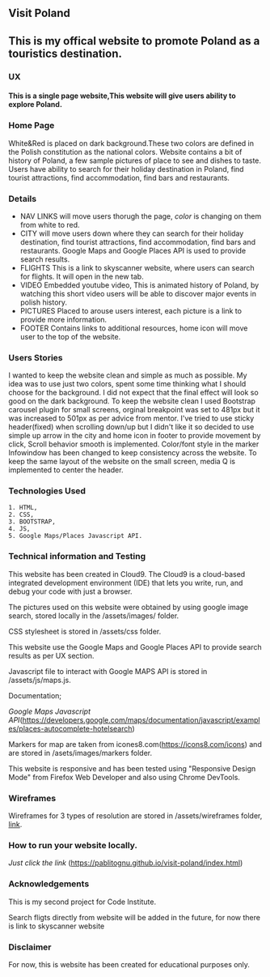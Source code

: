## Visit Poland

## This is my offical website to promote Poland as a touristics destination. ##


### UX

#### This is a single page website,This website will give users ability to explore Poland.



### Home Page 

White&Red is placed on dark background.These two colors are defined in the Polish constitution as the national colors.
Website contains a bit of history of Poland, a few  sample pictures of place to see and dishes to taste.
Users have ability to search for their holiday destination in Poland, find tourist attractions, find accommodation, find bars and restaurants.

### Details

* NAV LINKS will move users thorugh the page, *color* is changing on them from white to red.
* CITY will move users down where they can search for their holiday destination, find tourist attractions, find accommodation, find bars and restaurants. Google Maps and Google Places API is used to provide search results.
* FLIGHTS This is a link to skyscanner website, where users can search for flights. It will open in the new tab.
* VIDEO Embedded youtube video, This is animated history of Poland, by watching this short video users will be able to discover major events in polish history. 
* PICTURES Placed to arouse users interest, each picture is a link to provide more information.
* FOOTER Contains links to additional resources, home icon will move user to the top of the website. 

### Users Stories

I wanted to keep the website clean and simple as much as possible. My idea was to use just two colors, spent some time thinking what I should choose for the background. 
I did not expect that the final effect will look so good on the dark background. To keep the website clean I used Bootstrap carousel plugin for small screens, orginal breakpoint was set to 481px but it was increased to 501px as per advice from mentor.
I've tried to use sticky header(fixed) when scrolling down/up but I didn't like it so decided to use simple up arrow in the city and home icon in footer to provide movement by click, Scroll behavior smooth is implemented.
Color/font style in the marker Infowindow has been changed to keep consistency across the website.
To keep the same layout of the website on the small screen, media Q is implemented to center the header.

### Technologies Used

    1. HTML,
    2. CSS,
    3. BOOTSTRAP,
    4. JS,
    5. Google Maps/Places Javascript API.
    
### Technical information and Testing

This website has been created in Cloud9. The Cloud9 is a cloud-based integrated development environment (IDE) that lets you write, run, and debug your code with just a browser.

The pictures used on this website were obtained by using google image search, stored locally in the /assets/images/ folder. 

CSS stylesheet is stored in /assets/css folder.

This website use the Google Maps and Google Places API to provide search results as per UX section.

Javascript file to interact with Google MAPS API is stored in /assets/js/maps.js.

Documentation;

*Google Maps Javascript API*(https://developers.google.com/maps/documentation/javascript/examples/places-autocomplete-hotelsearch)

Markers for map are taken from icones8.com(https://icons8.com/icons) and are stored in /asets/images/markers folder.

This website is responsive and has been tested using "Responsive Design Mode" from Firefox Web Developer and also using Chrome DevTools.

### Wireframes

Wireframes for 3 types of resolution are stored in /assets/wireframes folder,  [link](/assets/wireframes). 

### How to run your website locally.

*Just click the link*
(https://pablitognu.github.io/visit-poland/index.html)


### Acknowledgements

This is my second project for Code Institute. 

Search fligts directly from website will be added in the future, for now there is link to skyscanner website

### Disclaimer

For now, this is website has been created for educational purposes only.